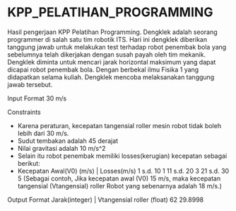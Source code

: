 # KPP_PELATIHAN_PROGRAMMING
Hasil pengerjaan KPP Pelatihan Programming. 
Dengklek adalah seorang programmer di salah satu tim robotik ITS. Hari ini dengklek diberikan tanggung jawab untuk melakukan test terhadap robot penembak bola yang sebelumnya telah dikerjakan dengan susah payah oleh tim mekanik. Dengklek diminta untuk mencari jarak horizontal maksimum yang dapat dicapai robot penembak bola. Dengan berbekal ilmu Fisika 1 yang didapatkan selama kuliah. Dengklek mencoba melaksanakan tanggung jawab tersebut.

Input Format
30 m/s

Constraints
* Karena peraturan, kecepatan tangensial roller mesin robot tidak boleh lebih dari 30 m/s.
* Sudut tembakan adalah 45 derajat
* Nilai gravitasi adalah 10 m/s^2
* Selain itu robot penembak memiliki losses(kerugian) kecepatan sebagai berikut:
* Kecepatan Awal(V0) (m/s)	| Losses(m/s)
  1 s.d. 10	                      1
  11 s.d. 20	                    3
  21 s.d. 30	                    5
  (Sebagai contoh, Jika kecepatan awal (V0) 15 m/s, maka kecepatan tangensial (Vtangensial) roller Robot yang sebenarnya adalah 18 m/s.)

Output Format
Jarak(integer) | Vtangensial roller (float)
62 29.8998
